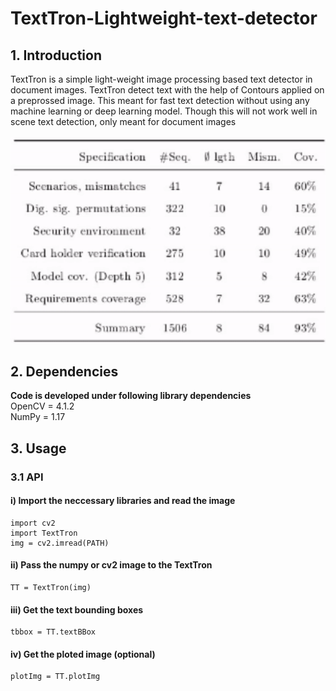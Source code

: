 # TextTron-Lightweight-text-detector

## 1. Introduction
TextTron is a simple light-weight image processing based text detector in document images. 
TextTron detect text with the help of Contours applied on a preprossed image. This meant for fast text detection without using any machine learning or deep learning model.
Though this will not work well in scene text detection, only meant for document images <br><br>
![Demo](demo.gif)

## 2. Dependencies

<b>Code is developed under following library dependencies</b> <br>
OpenCV = 4.1.2 <br>
NumPy = 1.17 <br>

## 3. Usage
### 3.1 API
#### i) Import the neccessary libraries and read the image
```
import cv2
import TextTron
img = cv2.imread(PATH)
```
#### ii) Pass the numpy or cv2 image to the TextTron 
```
TT = TextTron(img)
```
#### iii) Get the text bounding boxes
```
tbbox = TT.textBBox
``` 
#### iv) Get the ploted image (optional)
```
plotImg = TT.plotImg
``` 

